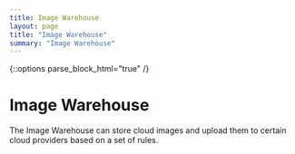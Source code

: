 ```yaml
---
title: Image Warehouse
layout: page
title: "Image Warehouse"
summary: "Image Warehouse"
---
```

{::options parse_block_html="true" /}

Image Warehouse
===============

The Image Warehouse can store cloud images and upload them to certain
cloud providers based on a set of rules.
